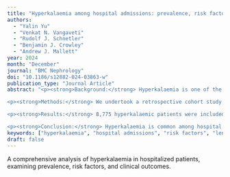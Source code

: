 ```yaml
---
title: "Hyperkalaemia among hospital admissions: prevalence, risk factors, treatment and impact on length of stay"
authors:
  - "Yalin Yu"
  - "Venkat N. Vangaveti"
  - "Rudolf J. Schnetler"
  - "Benjamin J. Crowley"
  - "Andrew J. Mallett"
year: 2024
month: "December"
journal: "BMC Nephrology"
doi: "10.1186/s12882-024-03863-w"
publication_type: "Journal Article"
abstract: "<p><strong>Background:</strong> Hyperkalaemia is one of the common electrolyte disorders among hospital patients, affected by many risk factors including medications and medical conditions. Prompt treatment is important given its impact on patient mortality and morbidity, which can lead to negative patient outcomes and healthcare resource utilisation. This study aims to describe the prevalence, characteristics, and treatment of patients admitted to hospitals with hyperkalaemia and compare findings between patients with kidney failure on maintenance haemodialysis therapy and patients without kidney failure. It also aims to identify associations between hyperkalaemia and hospital length of stay.</p>

<p><strong>Methods:</strong> We undertook a retrospective cohort study on adult patients admitted to Townsville University Hospital between 1st January 2018 and 31st December 2022 (n = 99,047). Patients were included if they had a serum potassium result of 5.1 mmol/L and above during their admission/s. Statistical analysis was conducted using several methods. A Welch's t test and Chi-square test were employed to assess differences between groups of patients with kidney failure on maintenance haemodialysis therapy and those without kidney failure. For comparison among multiple groups with varying severities of hyperkalaemia, the Kruskal-Wallis test with Mann-Whitney U test and logistic regression were used.</p>

<p><strong>Results:</strong> 8,775 hyperkalaemic patients were included in the study, with a mean age of 64.7 years. The prevalence of hyperkalaemia was 8.9% of patients. Risk factors for hyperkalaemia were highly prevalent among those who had the condition during their admissions. Patients with kidney failure on haemodialysis who had hyperkalaemia were, on average, 6 years younger, more often Indigenous, and experienced more severe hyperkalaemia compared to other patients without kidney failure. There was a notable difference in hyperkalaemia treatment between groups with varying degrees of hyperkalaemia severity. Hyperkalaemia was not found to be associated with prolonged hospital stay.</p>

<p><strong>Conclusion:</strong> Hyperkalaemia is common among hospital admissions. Patients with kidney failure on haemodialysis are at higher risk of developing severe hyperkalaemia. Treatment for hyperkalaemia was variable and likely insufficient. Timely detection and treatment of hyperkalaemia is recommended.</p>"
keywords: ["hyperkalaemia", "hospital admissions", "risk factors", "length of stay", "nephrology", "digital health"]
draft: false
---
```


A comprehensive analysis of hyperkalaemia in hospitalized patients, examining prevalence, risk factors, and clinical outcomes.